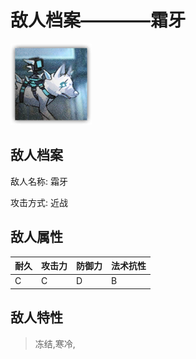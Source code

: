 # 敌人档案————霜牙

![霜牙](./eneIcons/霜牙.png)

## 敌人档案

敌人名称: 霜牙

攻击方式: 近战

## 敌人属性

| 耐久      | 攻击力  | 防御力 | 法术抗性 |
|---------|------|-----|------|
| C | C | D | B |

## 敌人特性
> 冻结,寒冷,
